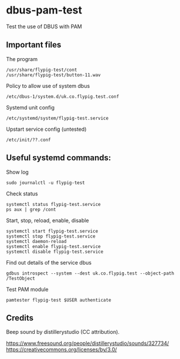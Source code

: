 # dbus-pam-test
Test the use of DBUS with PAM

## Important files

The program
```
/usr/share/flypig-test/cont
/usr/share/flypig-test/button-11.wav
```

Policy to allow use of system dbus

```
/etc/dbus-1/system.d/uk.co.flypig.test.conf
```

Systemd unit config
```
/etc/systemd/system/flypig-test.service
```

Upstart service config (untested)
```
/etc/init/??.conf
```

## Useful systemd commands:

Show log
```
sudo journalctl -u flypig-test
```

Check status
```
systemctl status flypig-test.service
ps aux | grep /cont
```

Start, stop, reload, enable, disable
```
systemctl start flypig-test.service
systemctl stop flypig-test.service
systemctl daemon-reload
systemctl enable flypig-test.service
systemctl disable flypig-test.service
```

Find out details of the service dbus
```
gdbus introspect --system --dest uk.co.flypig.test --object-path /TestObject
```

Test PAM module
```
pamtester flypig-test $USER authenticate
```

## Credits

Beep sound by distillerystudio (CC attribution).

https://www.freesound.org/people/distillerystudio/sounds/327734/
https://creativecommons.org/licenses/by/3.0/


